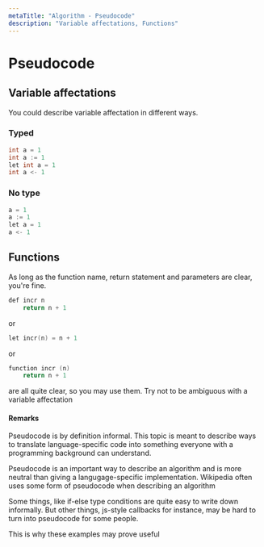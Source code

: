 ```yaml
---
metaTitle: "Algorithm - Pseudocode"
description: "Variable affectations, Functions"
---
```


# Pseudocode



## Variable affectations


You could describe variable affectation in different ways.

### Typed

```cpp
int a = 1
int a := 1
let int a = 1
int a <- 1

```

### No type

```cpp
a = 1
a := 1
let a = 1
a <- 1

```



## Functions


As long as the function name, return statement and parameters are clear, you're fine.

```cpp
def incr n
    return n + 1

```

or

```cpp
let incr(n) = n + 1

```

or

```cpp
function incr (n)
    return n + 1

```

are all quite clear, so you may use them. Try not to be ambiguous with a variable affectation



#### Remarks


Pseudocode is by definition informal. This topic is meant to describe ways to translate language-specific code into something everyone with a programming background can understand.

Pseudocode is an important way to describe an algorithm and is more neutral than giving a langugage-specific implementation. Wikipedia often uses some form of pseudocode when describing an algorithm

Some things, like if-else type conditions are quite easy to write down informally. But other things, js-style callbacks for instance, may be hard to turn into pseudocode for some people.

This is why these examples may prove useful

